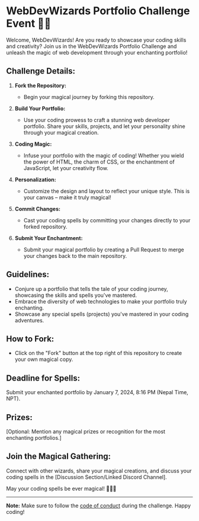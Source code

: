 # WebDevWizards Portfolio Challenge Event 🚀✨

Welcome, WebDevWizards! Are you ready to showcase your coding skills and creativity? Join us in the WebDevWizards Portfolio Challenge and unleash the magic of web development through your enchanting portfolio!

## Challenge Details:

1. **Fork the Repository:**
   - Begin your magical journey by forking this repository.

2. **Build Your Portfolio:**
   - Use your coding prowess to craft a stunning web developer portfolio. Share your skills, projects, and let your personality shine through your magical creation.

3. **Coding Magic:**
   - Infuse your portfolio with the magic of coding! Whether you wield the power of HTML, the charm of CSS, or the enchantment of JavaScript, let your creativity flow.

4. **Personalization:**
   - Customize the design and layout to reflect your unique style. This is your canvas – make it truly magical!

5. **Commit Changes:**
   - Cast your coding spells by committing your changes directly to your forked repository.

6. **Submit Your Enchantment:**
   - Submit your magical portfolio by creating a Pull Request to merge your changes back to the main repository.

## Guidelines:

- Conjure up a portfolio that tells the tale of your coding journey, showcasing the skills and spells you've mastered.
- Embrace the diversity of web technologies to make your portfolio truly enchanting.
- Showcase any special spells (projects) you've mastered in your coding adventures.

## How to Fork:

- Click on the "Fork" button at the top right of this repository to create your own magical copy.

## Deadline for Spells:

Submit your enchanted portfolio by January 7, 2024, 8:16 PM (Nepal Time, NPT).

## Prizes:

[Optional: Mention any magical prizes or recognition for the most enchanting portfolios.]

## Join the Magical Gathering:

Connect with other wizards, share your magical creations, and discuss your coding spells in the [Discussion Section/Linked Discord Channel].

May your coding spells be ever magical! 🧙‍♂️✨

---

**Note:** Make sure to follow the [code of conduct](link-to-your-code-of-conduct) during the challenge. Happy coding!
